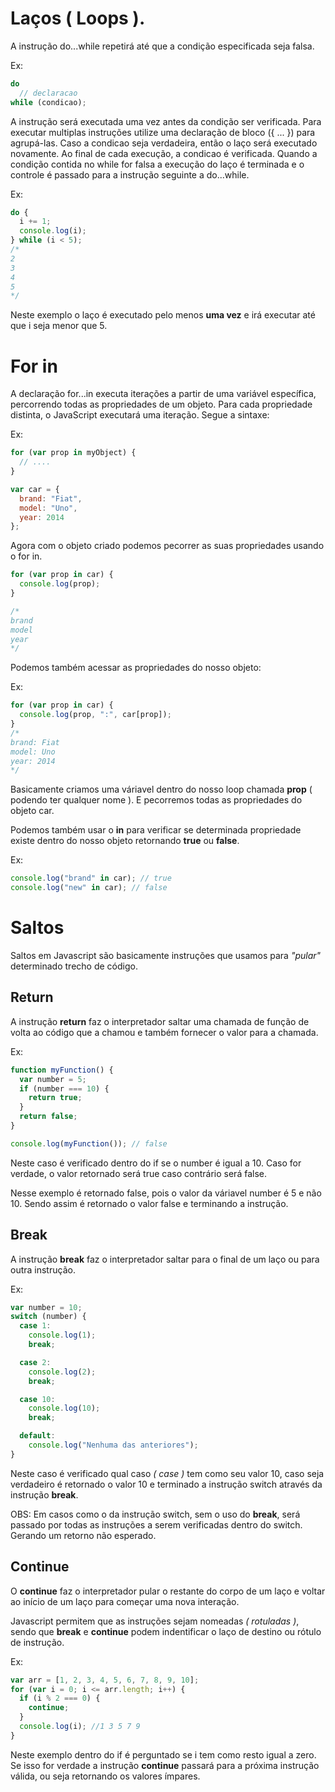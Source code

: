 # Laços ( Loops ).

A instrução do...while repetirá até que a condição especificada seja falsa.

Ex:

```js
do
  // declaracao
while (condicao);
```

A instrução será executada uma vez antes da condição ser verificada. Para executar multiplas instruções utilize uma declaração de bloco ({ ... }) para agrupá-las. Caso a condicao seja verdadeira, então o laço será executado novamente. Ao final de cada execução, a condicao é verificada. Quando a condição contida no while for falsa a execução do laço é terminada e o controle é passado para a instrução seguinte a do...while.

Ex:

```js
do {
  i += 1;
  console.log(i);
} while (i < 5);
/*
2
3
4
5
*/
```

Neste exemplo o laço é executado pelo menos **uma vez** e irá executar até que i seja menor que 5.

# For in

A declaração for...in executa iterações a partir de uma variável específica, percorrendo todas as propriedades de um objeto.
Para cada propriedade distinta, o JavaScript executará uma iteração. Segue a sintaxe:

Ex:

```js
for (var prop in myObject) {
  // ....
}
```

```js
var car = {
  brand: "Fiat",
  model: "Uno",
  year: 2014
};
```

Agora com o objeto criado podemos pecorrer as suas propriedades usando o for in.

```js
for (var prop in car) {
  console.log(prop);
}

/*
brand
model
year
*/
```
Podemos também acessar as propriedades do nosso objeto:

Ex:

```js
for (var prop in car) {
  console.log(prop, ":", car[prop]);
}
/*
brand: Fiat
model: Uno
year: 2014
*/
```

Basicamente criamos uma váriavel dentro do nosso loop chamada **prop** ( podendo ter qualquer nome ). E pecorremos todas as propriedades do objeto car.

Podemos também usar o **in** para verificar se determinada propriedade existe dentro do nosso objeto retornando **true** ou **false**.

Ex:

```js
console.log("brand" in car); // true
console.log("new" in car); // false
```

# Saltos

Saltos em Javascript são basicamente instruções que usamos para _"pular"_ determinado trecho de código.

## Return

A instrução **return** faz o interpretador saltar uma chamada de função de volta ao código que a chamou e também fornecer o valor para a chamada.

Ex:

```js
function myFunction() {
  var number = 5;
  if (number === 10) {
    return true;
  }
  return false;
}

console.log(myFunction()); // false
```

Neste caso é verificado dentro do if se o number é igual a 10. Caso for verdade, o valor retornado será true caso contrário será false.

Nesse exemplo é retornado false, pois o valor da váriavel number é 5 e não 10. Sendo assim é retornado o valor false e terminando a instrução.

## Break

A instrução **break** faz o interpretador saltar para o final de um laço ou para outra instrução.

Ex:

```js
var number = 10;
switch (number) {
  case 1:
    console.log(1);
    break;

  case 2:
    console.log(2);
    break;

  case 10:
    console.log(10);
    break;

  default:
    console.log("Nenhuma das anteriores");
}
```

Neste caso é verificado qual caso _( case )_ tem como seu valor 10, caso seja verdadeiro é retornado o valor 10 e terminado a instrução switch através da instrução **break**.

OBS: Em casos como o da instrução switch, sem o uso do **break**, será passado por todas as instruções a serem verificadas dentro do switch. Gerando um retorno não esperado.

## Continue

O **continue** faz o interpretador pular o restante do corpo de um laço e voltar ao início de um laço para começar uma nova interação.

Javascript permitem que as instruções sejam nomeadas _( rotuladas )_, sendo que **break** e **continue** podem indentificar o laço de destino ou rótulo de instrução.

Ex:

```js
var arr = [1, 2, 3, 4, 5, 6, 7, 8, 9, 10];
for (var i = 0; i <= arr.length; i++) {
  if (i % 2 === 0) {
    continue;
  }
  console.log(i); //1 3 5 7 9
}
```

Neste exemplo dentro do if é perguntado se i tem como resto igual a zero. Se isso for verdade a instrução **continue** passará para a próxima instrução válida, ou seja retornando os valores ímpares.
